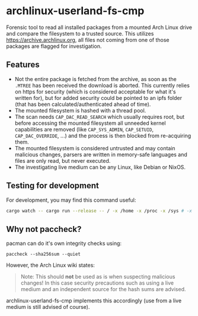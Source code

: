 # archlinux-userland-fs-cmp

Forensic tool to read all installed packages from a mounted Arch Linux drive and compare the filesystem to a trusted source. This utilizes https://archive.archlinux.org, all files not coming from one of those packages are flagged for investigation.

## Features

- Not the entire package is fetched from the archive, as soon as the `.MTREE` has been received the download is aborted. This currently relies on https for security (which is considered acceptable for what it's written for), but for added security could be pointed to an ipfs folder (that has been calculated/authenticated ahead of time).
- The mounted filesystem is hashed with a thread pool.
- The scan needs `CAP_DAC_READ_SEARCH` which usually requires root, but before accessing the mounted filesystem all unneeded kernel capabilities are removed (like `CAP_SYS_ADMIN`, `CAP_SETUID`, `CAP_DAC_OVERRIDE`, ...) and the process is then blocked from re-acquiring them.
- The mounted filesystem is considered untrusted and may contain malicious changes, parsers are written in memory-safe languages and files are only read, but never executed.
- The investigating live medium can be any Linux, like Debian or NixOS.

## Testing for development

For development, you may find this command useful:

```sh
cargo watch -- cargo run --release -- / -x /home -x /proc -x /sys # -x /var/lib/archbuild -x /nix -x /var/lib/repro ...
```

## Why not paccheck?

pacman can do it's own integrity checks using:

```
paccheck --sha256sum --quiet
```

However, the Arch Linux wiki states:

> Note: This should **not** be used as is when suspecting malicious changes! In this case security precautions such as using a live medium and an independent source for the hash sums are advised.

archlinux-userland-fs-cmp implements this accordingly (use from a live medium is still advised of course).

